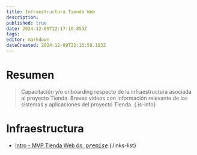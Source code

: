 ```yaml
---
title: Infraestructura Tienda Web
description: 
published: true
date: 2024-12-09T22:17:10.853Z
tags: 
editor: markdown
dateCreated: 2024-12-09T22:15:58.193Z
---
```


# Resumen
> Capacitación y/o onboarding respecto de la infraestructura asociada al proyecto Tienda. Breves videos con información relevante de los sistemas y aplicaciones del proyecto Tienda.
{.is-info}

# Infraestructura

- [Intro - MVP Tienda Web *<kbd>On premise</kbd>*](mvp-tienda-web)
{.links-list}
